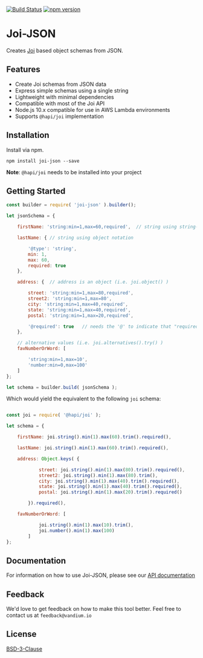 [![Build Status](https://travis-ci.org/vandium-io/joi-json.svg?branch=master)](https://travis-ci.org/vandium-io/joi-json)
[![npm version](https://badge.fury.io/js/joi-json.svg)](https://badge.fury.io/js/joi-json)

# Joi-JSON

Creates [Joi](https://github.com/hapijs/joi) based object schemas from JSON.

## Features

* Create Joi schemas from JSON data
* Express simple schemas using a single string
* Lightweight with minimal dependencies
* Compatible with most of the Joi API
* Node.js 10.x compatible for use in AWS Lambda environments
* Supports `@hapi/joi` implementation

## Installation

Install via npm.

	npm install joi-json --save


**Note**: `@hapi/joi` needs to be installed into your project

## Getting Started

```js
const builder = require( 'joi-json' ).builder();

let jsonSchema = {

    firstName: 'string:min=1,max=60,required',  // string using string-based notation

    lastName: { // string using object notation

        '@type': 'string',
        min: 1,
        max: 60,
        required: true
    },

    address: {  // address is an object (i.e. joi.object() )

        street: 'string:min=1,max=80,required',
        street2: 'string:min=1,max=80',
        city: 'string:min=1,max=40,required',
        state: 'string:min=1,max=40,required',
        postal: 'string:min=1,max=20,required',

        '@required': true   // needs the '@' to indicate that "required" is a property
    },

    // alternative values (i.e. joi.alternatives().try() )
    favNumberOrWord: [

        'string:min=1,max=10',
        'number:min=0,max=100'
    ]
};

let schema = builder.build( jsonSchema );
```

Which would yield the equivalent to the following `joi` schema:

```js

const joi = require( '@hapi/joi' );

let schema = {

    firstName: joi.string().min(1).max(60).trim().required(),

    lastName: joi.string().min(1).max(60).trim().required(),

    address: Object.keys( {

            street: joi.string().min(1).max(80).trim().required(),
            street2: joi.string().min(1).max(80).trim(),
            city: joi.string().min(1).max(40).trim().required(),
            state: joi.string().min(1).max(40).trim().required(),
            postal: joi.string().min(1).max(20).trim().required()

        }).required(),

    favNumberOrWord: [

            joi.string().min(1).max(10).trim(),
            joi.number().min(1).max(100)
        ]
};
```

## Documentation

For information on how to use Joi-JSON, please see our [API documentation](docs)


## Feedback

We'd love to get feedback on how to make this tool better. Feel free to contact us at `feedback@vandium.io`


## License

[BSD-3-Clause](https://en.wikipedia.org/wiki/BSD_licenses)
